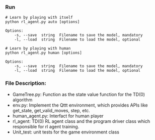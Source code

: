 ### Run

```shell
# Learn by playing with itself
python rl_agent.py auto [options]

Options:
	-s, --save	string	Filename to save the model, mandatory
	-l, --load	string	Filename to load the model, optional
	
# Learn by playing with human
python rl_agent.py human [options]

Options:
	-s, --save	string	Filename to save the model, mandatory
	-l, --load	string	Filename to load the model, optional
```

### File Description:

- GameTree.py: Function as the state value function for the TD(0) algorithm
- env.py: Implement the Qttt environment, which provides APIs like get_state, get_valid_moves, step, etc.
- human_agent.py: Interfact for human player
- rl_agent: TD(0) RL agent class and the program driver class which responsible for rl agent training.
- Unit_test: unit tests for the game environment class
